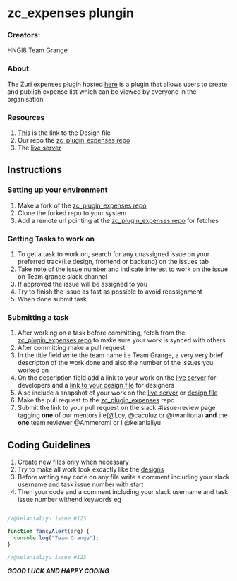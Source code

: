# zc_expenses plungin

### Creators:
 HNGi8 Team Grange
 
### About
 The Zuri expenses plugin hosted [here](http://expenses.zuri.chat/) is a plugin that allows users to create and publish expense list which can be viewed by everyone in the organisation
 
### Resources
1. [This](https://www.figma.com/file/mizfCMNkiGxwfRgMkRJech/Zuri-Expenses?node-id=59%3A714) is the link to the Design file
2. Our repo the [zc_plugin_expenses repo](https://github.com/zurichat/zc_plugin_expenses.git)
3. The [live server](http://expenses.zuri.chat/)

## Instructions

### Setting up your environment
1. Make a fork of the [zc_plugin_expenses repo](https://github.com/zurichat/zc_plugin_expenses.git)
2. Clone the forked repo to your system
3. Add a remote url pointing at the [zc_plugin_expenses repo](https://github.com/zurichat/zc_plugin_expenses.git) for fetches

### Getting Tasks to work on
1. To get a task to work on, search for any unassigned issue on your preferred track(i.e design, frontend or backend)  on the issues tab
2. Take note of the issue number and indicate interest to work on the issue on Team grange slack channel
3. If approved the issue will be assigned to you
4. Try to finish the issue as fast as possible to avoid reassignment
5. When done submit task

### Submitting a task
1. After working on a task before committing, fetch from the [zc_plugin_expenses repo](https://github.com/zurichat/zc_plugin_expenses.git) to make sure your work is synced with others
2. After committing make a pull request 
3. In the title field write the team name i.e Team Grange, a very very brief descripton of the work done and also the number of the issues you worked on 
4. On the description field add a link to your work on the [live server](http://expenses.zuri.chat/) for developers and a [link to your design file](https://www.figma.com/file/mizfCMNkiGxwfRgMkRJech/Zuri-Expenses?node-id=59%3A714) for designers
5. Also include a snapshot of your work on the [live server](http://expenses.zuri.chat/) or [design file](https://www.figma.com/file/mizfCMNkiGxwfRgMkRJech/Zuri-Expenses?node-id=59%3A714)
6. Make the pull request to the [zc_plugin_expenses](https://github.com/zurichat/zc_plugin_expenses.git) repo
7. Submit the link to your pull request on the  slack #issue-review page tagging **one** of our mentors i.e(@Loy, @caculuz or @twanitoria) **and** the **one** team reviewer @Ammeromi or I @kelanialiyu 

## Coding Guidelines
1. Create new files only when necessary
2. Try to make all work look excactly like the [designs](https://www.figma.com/file/mizfCMNkiGxwfRgMkRJech/Zuri-Expenses?node-id=59%3A714)
3. Before writing any code on any file write a comment including your slack username and task issue number with start 
4. Then your code and a comment including your slack username and task issue number withend keywords 
eg
```javascript

//@kelanialiyu issue #123

function fancyAlert(arg) {
  console.log("Team Grange");
}

//@kelanialiyu issue #123
```
***GOOD LUCK AND HAPPY CODING***

